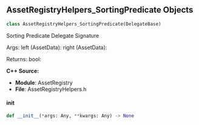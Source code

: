## AssetRegistryHelpers_SortingPredicate Objects

```python
class AssetRegistryHelpers_SortingPredicate(DelegateBase)
```

Sorting Predicate  Delegate Signature

Args:
    left (AssetData): 
    right (AssetData): 

Returns:
    bool:

**C++ Source:**

- **Module**: AssetRegistry
- **File**: AssetRegistryHelpers.h

<a id="unreal.AssetRegistryHelpers_SortingPredicate.__init__"></a>

#### __init__

```python
def __init__(*args: Any, **kwargs: Any) -> None
```

<a id="unreal.ToolMenuDynamicCanExecuteAction"></a>